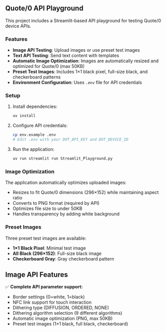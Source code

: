
## Quote/0 API Playground

This project includes a Streamlit-based API playground for testing Quote/0 device APIs.

### Features

- **Image API Testing**: Upload images or use preset test images
- **Text API Testing**: Send text content with templates
- **Automatic Image Optimization**: Images are automatically resized and optimized for Quote/0 (max 50KB)
- **Preset Test Images**: Includes 1×1 black pixel, full-size black, and checkerboard patterns
- **Environment Configuration**: Uses `.env` file for API credentials

### Setup

1. Install dependencies:
   ```bash
   uv install
   ```

2. Configure API credentials:
   ```bash
   cp env.example .env
   # Edit .env with your DOT_API_KEY and DOT_DEVICE_ID
   ```

3. Run the application:
   ```bash
   uv run streamlit run Streamlit_Playground.py
   ```

### Image Optimization

The application automatically optimizes uploaded images:
- Resizes to fit Quote/0 dimensions (296×152) while maintaining aspect ratio
- Converts to PNG format (required by API)
- Optimizes file size to under 50KB
- Handles transparency by adding white background

### Preset Images

Three preset test images are available:
- **1×1 Black Pixel**: Minimal test image
- **All Black (296×152)**: Full-size black image
- **Checkerboard Gray**: Gray checkerboard pattern

## Image API Features

✅ **Complete API parameter support:**
- Border settings (0=white, 1=black)
- NFC link support for touch interaction
- Dithering type (DIFFUSION, ORDERED, NONE)
- Dithering algorithm selection (9 different algorithms)
- Automatic image optimization (PNG, max 50KB)
- Preset test images (1×1 black, full black, checkerboard)
